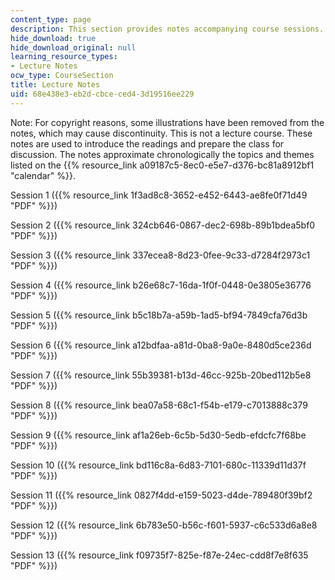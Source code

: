 ```yaml
---
content_type: page
description: This section provides notes accompanying course sessions.
hide_download: true
hide_download_original: null
learning_resource_types:
- Lecture Notes
ocw_type: CourseSection
title: Lecture Notes
uid: 68e438e3-eb2d-cbce-ced4-3d19516ee229
---
```


Note: For copyright reasons, some illustrations have been removed from the notes, which may cause discontinuity. This is not a lecture course. These notes are used to introduce the readings and prepare the class for discussion. The notes approximate chronologically the topics and themes listed on the {{% resource_link a09187c5-8ec0-e5e7-d376-bc81a8912bf1 "calendar" %}}.

Session 1 ({{% resource_link 1f3ad8c8-3652-e452-6443-ae8fe0f71d49 "PDF" %}})

Session 2 ({{% resource_link 324cb646-0867-dec2-698b-89b1bdea5bf0 "PDF" %}})

Session 3 ({{% resource_link 337ecea8-8d23-0fee-9c33-d7284f2973c1 "PDF" %}})

Session 4 ({{% resource_link b26e68c7-16da-1f0f-0448-0e3805e36776 "PDF" %}})

Session 5 ({{% resource_link b5c18b7a-a59b-1ad5-bf94-7849cfa76d3b "PDF" %}})

Session 6 ({{% resource_link a12bdfaa-a81d-0ba8-9a0e-8480d5ce236d "PDF" %}})

Session 7 ({{% resource_link 55b39381-b13d-46cc-925b-20bed112b5e8 "PDF" %}})

Session 8 ({{% resource_link bea07a58-68c1-f54b-e179-c7013888c379 "PDF" %}})

Session 9 ({{% resource_link af1a26eb-6c5b-5d30-5edb-efdcfc7f68be "PDF" %}})

Session 10 ({{% resource_link bd116c8a-6d83-7101-680c-11339d11d37f "PDF" %}})

Session 11 ({{% resource_link 0827f4dd-e159-5023-d4de-789480f39bf2 "PDF" %}})

Session 12 ({{% resource_link 6b783e50-b56c-f601-5937-c6c533d6a8e8 "PDF" %}})

Session 13 ({{% resource_link f09735f7-825e-f87e-24ec-cdd8f7e8f635 "PDF" %}})